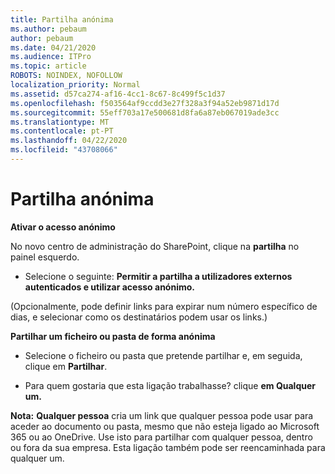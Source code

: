 ```yaml
---
title: Partilha anónima
ms.author: pebaum
author: pebaum
ms.date: 04/21/2020
ms.audience: ITPro
ms.topic: article
ROBOTS: NOINDEX, NOFOLLOW
localization_priority: Normal
ms.assetid: d57ca274-af16-4cc1-8c67-8c499f5c1d37
ms.openlocfilehash: f503564af9ccdd3e27f328a3f94a52eb9871d17d
ms.sourcegitcommit: 55eff703a17e500681d8fa6a87eb067019ade3cc
ms.translationtype: MT
ms.contentlocale: pt-PT
ms.lasthandoff: 04/22/2020
ms.locfileid: "43708066"
---
```

# <a name="anonymous-sharing"></a>Partilha anónima

 **Ativar o acesso anónimo**
  
No novo centro de administração do SharePoint, clique na **partilha** no painel esquerdo. 
  
- Selecione o seguinte: **Permitir a partilha a utilizadores externos autenticados e utilizar acesso anónimo.**
  
(Opcionalmente, pode definir links para expirar num número específico de dias, e selecionar como os destinatários podem usar os links.)
    
 **Partilhar um ficheiro ou pasta de forma anónima**
  
- Selecione o ficheiro ou pasta que pretende partilhar e, em seguida, clique em **Partilhar**. 
    
- Para quem gostaria que esta ligação trabalhasse? clique **em Qualquer um.**
  
 **Nota:** **Qualquer pessoa** cria um link que qualquer pessoa pode usar para aceder ao documento ou pasta, mesmo que não esteja ligado ao Microsoft 365 ou ao OneDrive. Use isto para partilhar com qualquer pessoa, dentro ou fora da sua empresa. Esta ligação também pode ser reencaminhada para qualquer um. 
    

